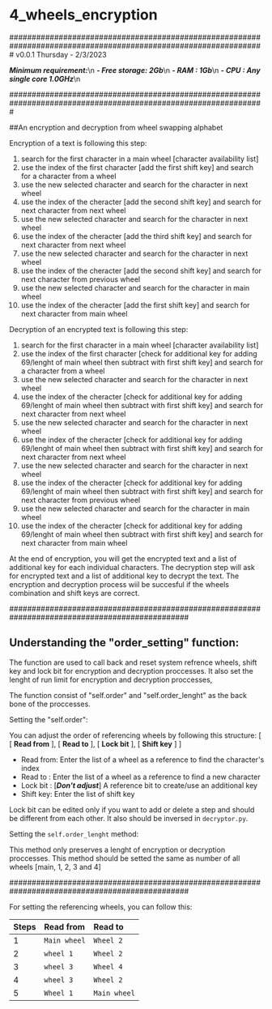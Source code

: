 # 4_wheels_encryption

#################################################################################################################
v0.0.1
Thursday - 2/3/2023

***Minimum requirement:***\n
***- Free storage: 2Gb***\n
***- RAM         : 1Gb***\n
***- CPU         : Any single core 1.0GHz***\n

#################################################################################################################

##An encryption and decryption from wheel swapping alphabet

Encryption of a text is following this step:
1) search for the first character in a main wheel \[character availability list]
2) use the index of the first character \[add the first shift key] and search for a character from a wheel
3) use the new selected character and search for the character in next wheel
4) use the index of the cheracter \[add the second shift key] and search for next character from next wheel
5) use the new selected character and search for the character in next wheel
6) use the index of the cheracter \[add the third shift key] and search for next character from next wheel
7) use the new selected character and search for the character in next wheel
8) use the index of the cheracter \[add the second shift key] and search for next character from previous wheel
9) use the new selected character and search for the character in main wheel
10) use the index of the cheracter \[add the first shift key] and search for next character from main wheel

Decryption of an encrypted text is following this step:
1) search for the first character in a main wheel \[character availability list]
2) use the index of the first character \[check for additional key for adding 69/lenght of main wheel then
   subtract with first shift key] and search for a character from a wheel
3) use the new selected character and search for the character in next wheel
4) use the index of the cheracter \[check for additional key for adding 69/lenght of main wheel then
   subtract with first shift key] and search for next character from next wheel
5) use the new selected character and search for the character in next wheel
6) use the index of the cheracter \[check for additional key for adding 69/lenght of main wheel then
   subtract with first shift key] and search for next character from next wheel
7) use the new selected character and search for the character in next wheel
8) use the index of the cheracter \[check for additional key for adding 69/lenght of main wheel then
   subtract with first shift key] and search for next character from previous wheel
9) use the new selected character and search for the character in main wheel
10) use the index of the cheracter \[check for additional key for adding 69/lenght of main wheel then
   subtract with first shift key] and search for next character from main wheel

At the end of encryption, you will get the encrypted text and a list of additional key for each individual
characters. The decryption step will ask for encrypted text and a list of additional key to decrypt the text.
The encryption and decryption process wiil be succesful if the wheels combination and shift keys are correct.

################################################################################################

## Understanding the "order_setting" function:

The function are used to call back and reset system refrence wheels, shift key and lock bit for encryption and decryption
proccesses. It also set the lenght of run limit for encryption and decryption proccesses,

The function consist of "self.order" and "self.order_lenght" as the back bone of the proccesses.

Setting the "self.order":

You can adjust the order of referencing wheels by following this structure:
\[
\[ **Read from** ],
\[ **Read to** ],
\[ **Lock bit** ],
\[ **Shift key** ]
]

- Read from: Enter the list of a wheel as a reference to find the character's index
- Read to  : Enter the list of a wheel as a reference to find a new character
- Lock bit : \[***Don't adjust***] A reference bit to create/use an additional key
- Shift key: Enter the list of shift key

Lock bit can be edited only if you want to add or delete a step and should be different from each other. It also should be
inversed in `decryptor.py`.

Setting the `self.order_lenght` method:

This method only preserves a lenght of encryption or decryption proccesses. This method should be setted the same as number
of all wheels \[main, 1, 2, 3 and 4]

################################################################################################

For setting the referencing wheels, you can follow this:

|Steps|Read from|Read to|
|:---|:---|:---|
|1|`Main wheel`|`Wheel 2`|
|2|`wheel 1`|`Wheel 2`|
|3|`wheel 3`|`Wheel 4`|
|4|`wheel 3`|`Wheel 2`|
|5|`Wheel 1`|`Main wheel`|







